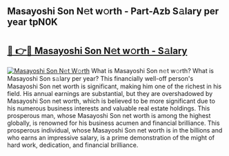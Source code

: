 ## Masayoshi Son N𝚎t w𝚘rth - Part-Azb S𝚊lary per year tpN0K

# <h2><a href="http://gc26igy.nevu.top/?p=Masayoshi+Son">🔗 👉🔴 Masayoshi Son N𝚎t w𝚘rth - S𝚊lary</a></h2>

[![Masayoshi Son N𝚎t W𝚘rth](https://i.imgur.com/Oavwk0R.jpeg)](http://gc26igy.nevu.top/?p=Masayoshi+Son)
What is Masayoshi Son n𝚎t w𝚘rth? What is Masayoshi Son s𝚊lary per year?
This financially well-off person's Masayoshi Son net worth is significant, making him one of the richest in his field. His annual earnings are substantial, but they are overshadowed by Masayoshi Son net worth, which is believed to be more significant due to his numerous business interests and valuable real estate holdings. This prosperous man, whose Masayoshi Son net worth is among the highest globally, is renowned for his business acumen and financial brilliance. This prosperous individual, whose Masayoshi Son net worth is in the billions and who earns an impressive salary, is a prime demonstration of the might of hard work, dedication, and financial brilliance.
